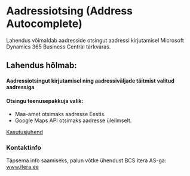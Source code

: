 # Aadressiotsing (Address Autocomplete)
Lahendus võimaldab aadresside otsingut aadressi kirjutamisel Microsoft Dynamics 365 Business Central tarkvaras.
  
## Lahendus hõlmab:
#### Aadressiotsingut kirjutamisel ning aadressiväljade täitmist valitud aadressiga
  
  
#### Otsingu teenusepakkuja valik:
- Maa-amet otsimaks aadresse Eestis.
- Google Maps API otsimaks aadresse üleilmselt.
  
  
[Kasutusjuhend](help.md)

### Kontaktinfo
Täpsema info saamiseks, palun võtke ühendust BCS Itera AS-ga:
<a href="https://www.itera.ee/" target="_blank">www.itera.ee</a>
